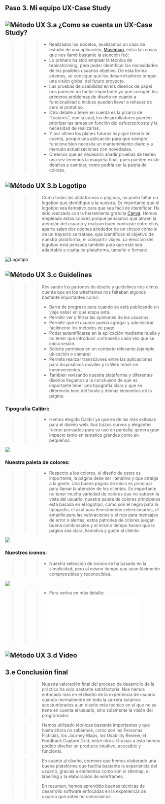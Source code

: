 ## Paso 3. Mi equipo UX-Case Study

![Método UX](../img/moodboard.png) 3.a ¿Como se cuenta un UX-Case Study?
-----

>>> - Realizados los bocetos, analizamos un caso de estudio de una aplicación, [Musemap](https://blog.prototypr.io/musemap-street-art-app-ux-case-study-9bec6a99823b), entra las cosas que nos llamó bastante la atención fué:
>>> - Lo primero ha sido emplear la técnica de brainstorming, para poder identificar las necesidades de los posibles usuarios objetivo. De esta forma además, se consigue que los desarrolladores tengan una visión global del futuro proyecto.
>>> - Las pruebas de usabilidad en los diseños de papel nos parecen un factor importante ya que corrigen los primeros problemas de diseño en cuanto a funcionalidad o incluso pueden llevar a rehacer de cero el prototipo.
>>> - Otro detalle a tener en cuenta es la pizarra de “features”, con la cual, los desarrolladores pueden priorizar las tareas en función del esfuerzo/coste y la necesidad de realizarlas.
>>> - Y por último los planes futuros hay que tenerlo en cuenta, porque una aplicación para que siempre funcione bien necesita un mantenimiento diario y a menudo actualizaciones con novedades.
>>> - Creemos que es necesario añadir pruebas de testeo una vez tenemos la maqueta final, pues pueden existir detalles a cambiar, como podría ser la paleta de colores.


![Método UX](../img/landing-page.png)  3.b Logotipo
----
>>> Como todas las plataformas o páginas, no podía faltar un logotipo que identifique a la nuestra. Es importante que el logotipo sea llamativo para que sea fácil de identificar. Ha sido realizado con la herramienta gratuita [Canva](https://www.canva.com/). Hemos empleado estos colores porque pensamos que atraen la atención del usuario y realizan buen contraste entre ellos, aparte salen dos coches alrededor de un círculo como si de un trayecto se tratase, que identifican el objetivo de nuestra plataforma, el compartir viajes. La elección del logotipo está pensada también para que este sea adaptable a cualquier plataforma, tamaño o formato.

![Logotipo](./LogoGoCar1.png)

![Método UX](../img/guidelines.png) 3.c Guidelines
----
>>> Revisando los patrones de diseño y guidelines nos dimos cuenta que en los wireframes nos faltaban algunos bastante importantes como:
>>> - Barra de progreso para cuando se está publicando un viaje saber en qué etapa está.
>>> - Permitir ver y filtrar las opiniones de los usuarios.
>>> - Permitir que el usuario pueda agregar y administrar fácilmente los métodos de pago.
>>> - Poder autentificarse en la aplicación mediante huella y no tener que introducir contraseña cada vez que se inicia sesión.
>>> - Solicite permisos en un contexto relevante.(ejemplo ubicación o cámara)
>>> - Permita realizar transiciones entre las aplicaciones para dispositivos móviles y la Web móvil sin inconvenientes.
>>> - Tambíen revisando nuestra plataforma y diferentes diseños llegamos a la conclusión de que es importante tener una tipografía clara y que se diferencie bien del fondo y demás elementos de la página.

### Tipografía Calibri:

>>> - Hemos elegido Calibri ya que es de las más exitosas para el diseño web. Sus trazos curvos y elegantes fueron pensados para su uso en pantalla; genera gran impacto tanto en tamaños grandes como en pequeños. 

![](./calibri.png)

### Nuestra paleta de colores:

>>> - Respecto a los colores, el diseño de estos es importante, la página debe ser llamativa y que atraiga a la gente. Una buena página de inicio es principal para llamar la atención de los clientes. Es importante no tener mucha variedad de colores que no saturen la vista del usuario, nuestra paleta de colores principales está basada en el logotipo, como son el negro para la tipografía, el azul para ítems/menús seleccionados, el amarillo para las valoraciones y el rojo para mensajes de error o alertas, estos patrones de colores juegan buena combinación y al mismo tiempo hacen que la página sea clara, llamativa y guste al cliente.

![](./paleta.png)

### Nuestros iconos:

>>> - Nuestra selección de iconos se ha basado en la simplicidad, pero al mismo tiempo que sean fácimente comprensibles y reconocibles.

![](./iconos.JPG)

>>> - Para verlos en más detalle: ![Iconos](./iconos.pdf)

![Método UX](../img/mockup.png)  3.d Video
----

3.e Conclusión final
----
>>> Nuestra valoración final del proceso de desarrollo de la práctica ha sido bastante satisfactoria. Nos hemos enfocado más en el diseño de la experiencia de usuario cuando normalmente en toda la carrera estamos acostumbrados a un diseño más técnico en el que no se tiene en cuenta al usuario, sino solamente la visión del programador.

>>> Hemos utilizado técnicas bastante importantes y que hasta ahora no sabíamos, como son las Personas Ficticias, los Journey Maps, los Usability Review, el Feedback Capture Grid, entre otros. Gracias a esto hemos podido diseñar un producto intuitivo, accesible y funcional.

>>> En cuanto al diseño, creemos que hemos elaborado una buena plataforma que facilita bastante la experiencia del usuario, gracias a elementos como son el sitemap, el labelling y la elaboración de wireframes.

>>> En resumen, hemos aprendido buenas técnicas de desarrollo software enfocadas en la experiencia de usuario que antes no conocíamos.


